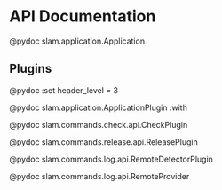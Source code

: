 # API Documentation

@pydoc slam.application.Application

## Plugins

@pydoc :set header_level = 3

@pydoc slam.application.ApplicationPlugin :with

@pydoc slam.commands.check.api.CheckPlugin

@pydoc slam.commands.release.api.ReleasePlugin

@pydoc slam.commands.log.api.RemoteDetectorPlugin

@pydoc slam.commands.log.api.RemoteProvider
